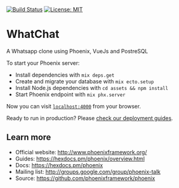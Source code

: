 [![Build Status](https://travis-ci.com/ValdesChe/WhatChat.svg?branch=master)](https://travis-ci.com/ValdesChe/WhatChat) [![License: MIT](https://img.shields.io/badge/License-MIT-yellow.svg)](https://opensource.org/licenses/MIT)

# WhatChat
 
A Whatsapp clone using Phoenix, VueJs and PostreSQL

To start your Phoenix server:
  * Install dependencies with `mix deps.get`
  * Create and migrate your database with `mix ecto.setup`
  * Install Node.js dependencies with `cd assets && npm install`
  * Start Phoenix endpoint with `mix phx.server`

Now you can visit [`localhost:4000`](http://localhost:4000) from your browser.

Ready to run in production? Please [check our deployment guides](https://hexdocs.pm/phoenix/deployment.html).

## Learn more

  * Official website: http://www.phoenixframework.org/
  * Guides: https://hexdocs.pm/phoenix/overview.html
  * Docs: https://hexdocs.pm/phoenix
  * Mailing list: http://groups.google.com/group/phoenix-talk
  * Source: https://github.com/phoenixframework/phoenix
